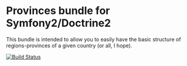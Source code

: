 # Provinces bundle for Symfony2/Doctrine2

This bundle is intended to allow you to easily have the basic structure of regions-provinces of a given country (or all,
I hope).

[![Build
Status](https://secure.travis-ci.org/egulias/EguliasQuizBundle.png)](http://travis-ci.org/egulias/EguliasQuizBundle)


